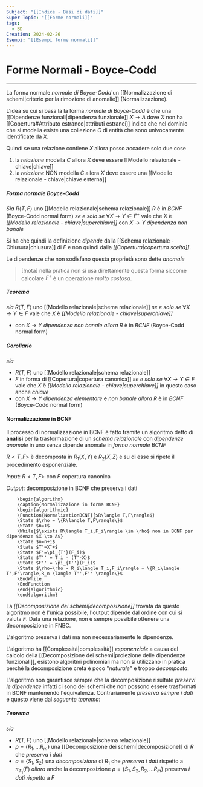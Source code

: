 ```yaml
---
Subject: "[[Indice - Basi di dati]]"
Super Topic: "[[Forme normali]]"
tags:
  - BD
Creation: 2024-02-26
Esempi: "[[Esempi forme normali]]"
---
```

# Forme Normali - Boyce-Codd
---
La forma normale _normale di Boyce-Codd_  un [[Normalizzazione di schemi|criterio per la rimozione di anomalie]] (Normalizzazione).

L'idea su cui si basa la la forma _normale di Boyce-Codd_ è che una [[Dipendenze funzionali|dipendenza funzionale]] $X \to A$ dove $X$ non ha [[Copertura#Attributo estraneo|attributi estranei]] indica che nel dominio che si modella esiste una collezione $C$ di entità che sono univocamente identificate da $X$.


Quindi se una relazione contiene $X$ allora posso accadere solo due cose
1. la _relazione_ modella $C$ allora $X$ deve essere [[Modello relazionale - chiave|chiave]]
2. la _relazione_ NON modella $C$ allora $X$ deve essere una [[Modello relazionale - chiave|chiave esterna]]


##### Forma normale Boyce-Codd
_Sia_ $R\langle T,F\rangle$ uno [[Modello relazionale|schema relazionale]] 
	$R$ è in _BCNF_ (Boyce-Codd normal form)
	_se e solo se_ 
	$\forall X\to Y \in F^+$  vale che $X$ è _[[Modello relazionale - chiave|superchiave]]_ con $X \to Y$ _dipendenza non banale_

Si ha che quindi la definizione _dipende_ dalla [[Schema relazionale - Chiusura|chiusura]] di $F$ e non quindi dalla _[[Copertura|copertura scelta]]_.

Le dipendenze che non sodisfano questa proprietà sono dette _anomale_

> [!nota]
> nella pratica non si usa direttamente questa forma siccome calcolare $F^+$ è un operazione _molto costosa_.

##### Teorema
_sia_ $R\langle T,F\rangle$ uno [[Modello relazionale|schema relazionale]]
_se e solo se_ $\forall X\to Y \in F$  vale che $X$ è _[[Modello relazionale - chiave|superchiave]]_ 
- con $X \to Y$ _dipendenza non banale_
_allora_ $R$ è in _BCNF_ (Boyce-Codd normal form)

##### Corollario
_sia_
- $R\langle T,F\rangle$ uno [[Modello relazionale|schema relazionale]]
- $F$ in forma di [[Copertura|copertura canonica]]
_se e solo se_  $\forall X\to Y \in F$  vale che $X$ è _[[Modello relazionale - chiave|superchiave]]_ in questo caso anche _chiave_
- con $X \to Y$ _dipendenza elementare_ e _non banale_
_allora_ $R$ è in _BCNF_ (Boyce-Codd normal form)



#### Normalizzazione in BCNF
Il processo di normalizzazione in BCNF è fatto tramite un algoritmo detto di __analisi__ per la trasformazione di un _schema relazionale_ con _dipendenze anomale_ in uno senza dipende anomale in _forma normale BCNF_


$R<T,F>$ è decomposta in $R_1(X,Y)$ e $R_2(X,Z)$ e su di esse si ripete il procedimento esponenziale.

_Input_: $R<T,F>$ con $F$ copertura canonica

_Output_: decomposizione in BCNF che preserva i dati
```pseudo
	\begin{algorithm}
	\caption{Normalizazione in forma BCNF}
	\begin{algorithmic}
	\Function{NormalizationBCNF}{$R\langle T,F\rangle$}
	\State $\rho = \{R\langle T,F\rangle\}$
	\State $n=1$
	\While{$\exists R\langle T_i,F_i\rangle \in \rho$ non in BCNF per dipendenze $X \to A$}
	\State $n=n+1$
	\State $T'=X^+$
	\State $F'=\pi_{T'}(F_i)$
	\State $T'' = T_i - (T'-X)$
	\State $F'' = \pi_{T''}(F_i)$
	\State $\rho=\rho - R_i\langle T_i,F_i\rangle + \{R_i\langle T',F'\rangle,R_n \langle T'',F'' \rangle\}$
	\EndWhile
	\EndFunction
	\end{algorithmic}
	\end{algorithm}
```
La _[[Decomposizione dei schemi|decomposizione]]_ trovata da questo algoritmo non è l'unica possibile, l'output dipende dal ordine con cui si valuta $F$.
Data una relazione, non è sempre possibile ottenere una decomposizione in FNBC.

L'algoritmo preserva i dati ma non necessariamente le dipendenze.

L'algoritmo ha [[Complessità|complessità]] _esponenziale_ a causa del calcolo della [[Decomposizione dei schemi|proiezione delle dipendenze funzionali]], esistono algoritmi polinomiali ma non si utilizzano in pratica perché la decomposizione creta è poco "_naturale_" e troppo _decomposta_.

L'algoritmo non garantisce sempre che la decomposizione risultate _preservi le dipendenze_ infatti ci sono dei schemi che non possono essere trasformati in BCNF mantenendo l'equivalenza.
Contrariamente _preserva sempre i dati_ e questo viene dal _seguente teorema_:

##### Teorema
_sia_
- $R\langle T,F\rangle$ uno [[Modello relazionale|schema relazionale]]
- $\rho= \{ R_1,\dots R_m \}$ una [[Decomposizione dei schemi|decomposizione]] di $R$ che _preserva i dati_
- $\sigma=\{ S_1,S_2 \}$ una _decomposizione_ di $R_1$ che _preserva i dati_ rispetto a $\pi_{T_1}(F)$
_allora_ anche la decomposizione $\rho = \{ S_1,S_2,R_2,\dots R_m \}$ preserva _i dati rispetto_ a $F$